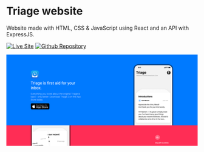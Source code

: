 # Triage website

Website made with HTML, CSS & JavaScript using React and an API with ExpressJS.

[![Live Site](https://img.shields.io/static/v1?label=&message=Live%20Site&color=0ABF53&style=for-the-badge)](https://app-triage-h8yv.vercel.app/)
[![Github Repository](https://img.shields.io/static/v1?label=&message=Github%20Repository&color=0ABF53&style=for-the-badge&logo=github&logoColor=white)](https://github.com/acasadovalencia/app-triage.git)

![Triage website image](https://raw.githubusercontent.com/acasadovalencia/app-triage/master/readme-img.png)

